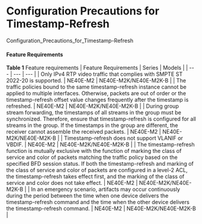 Configuration Precautions for Timestamp-Refresh
===============================================

Configuration_Precautions_for_Timestamp-Refresh

#### Feature Requirements

**Table 1** Feature requirements
| Feature Requirements | Series | Models |
| --- | --- | --- |
| Only IPv4 RTP video traffic that complies with SMPTE ST 2022-20 is supported. | NE40E-M2 | NE40E-M2K/NE40E-M2K-B |
| The traffic policies bound to the same timestamp-refresh instance cannot be applied to multiple interfaces. Otherwise, packets are out of order or the timestamp-refresh offset value changes frequently after the timestamp is refreshed. | NE40E-M2 | NE40E-M2K/NE40E-M2K-B |
| During group stream forwarding, the timestamps of all streams in the group must be synchronized. Therefore, ensure that timestamp-refresh is configured for all streams in the group. If the timestamps in the group are different, the receiver cannot assemble the received packets. | NE40E-M2 | NE40E-M2K/NE40E-M2K-B |
| Timestamp-refresh does not support VLANIF or VBDIF. | NE40E-M2 | NE40E-M2K/NE40E-M2K-B |
| The timestamp-refresh function is mutually exclusive with the function of marking the class of service and color of packets matching the traffic policy based on the specified BFD session status. If both the timestamp-refresh and marking of the class of service and color of packets are configured in a level-2 ACL, the timestamp-refresh takes effect first, and the marking of the class of service and color does not take effect. | NE40E-M2 | NE40E-M2K/NE40E-M2K-B |
| In an emergency scenario, artifacts may occur continuously during the period between the time when one device delivers the timestamp-refresh command and the time when the other device delivers the timestamp-refresh command. | NE40E-M2 | NE40E-M2K/NE40E-M2K-B |